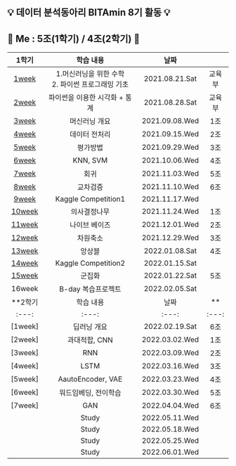 ## :bulb: 데이터 분석동아리 BITAmin 8기 활동 :bulb:  
## :raising_hand: Me : 5조(1학기) / 4조(2학기) :raising_hand:
|1학기|학습 내용|날짜||
|:---:|:---:|:---:|:---:|
|[1week](https://github.com/juyeonyoon/BITAmin/tree/main/1week)|1.머신러닝을 위한 수학 <br/> 2. 파이썬 프로그래밍 기초 |2021.08.21.Sat|교육부|
|[2week](https://github.com/juyeonyoon/BITAmin/tree/main/2week)|파이썬을 이용한 시각화 + 통계|2021.08.28.Sat|교육부|
|[3week](https://github.com/juyeonyoon/BITAmin/tree/main/3week)|머신러닝 개요|2021.09.08.Wed|1조|
|[4week](https://github.com/juyeonyoon/BITAmin/tree/main/4week)|데이터 전처리|2021.09.15.Wed|2조|
|[5week](https://github.com/juyeonyoon/BITAmin/tree/main/5week)|평가방법|2021.09.29.Wed|3조|
|[6week](https://github.com/juyeonyoon/BITAmin/tree/main/6week)|KNN, SVM|2021.10.06.Wed|4조|
|[7week](https://github.com/juyeonyoon/BITAmin/tree/main/7week)|회귀|2021.11.03.Wed|5조|
|[8week](https://github.com/juyeonyoon/BITAmin/tree/main/8week)|교차검증|2021.11.10.Wed|6조|
|[9week](https://github.com/juyeonyoon/BITAmin/tree/main/9week)|Kaggle Competition1|2021.11.17.Wed||
|[10week](https://github.com/juyeonyoon/BITAmin/tree/main/10week)|의사결정나무|2021.11.24.Wed|1조|
|[11week](https://github.com/juyeonyoon/BITAmin/tree/main/11week)|나이브 베이즈|2021.12.01.Wed|2조|
|[12week](https://github.com/juyeonyoon/BITAmin/tree/main/12week)|차원축소|2021.12.29.Wed|3조|
|[13week](https://github.com/juyeonyoon/BITAmin/tree/main/13week)|앙상블|2022.01.08.Sat|4조|
|[14week](https://github.com/juyeonyoon/BITAmin/tree/main/14week)|Kaggle Competition2|2022.01.15.Sat|
|[15week](https://github.com/juyeonyoon/BITAmin/tree/main/15week)|군집화|2022.01.22.Sat|5조|
|16week|B-day 복습프로젝트|2022.02.05.Sat|
|**2학기|학습 내용|날짜|**|
|:---:|:---:|:---:|:---:|
|[1week]|딥러닝 개요    |2022.02.19.Sat|6조|
|[2week]|과대적합, CNN|2022.03.02.Wed|1조|
|[3week]|RNN|2022.03.09.Wed|2조|
|[4week]|LSTM|2022.03.16.Wed|3조|
|[5week]|AautoEncoder, VAE|2022.03.23.Wed|4조|
|[6week]|워드임베딩, 전이학습|2022.03.30.Wed|5조|
|[7week]|GAN|2022.04.04.Wed|6조|
||Study|2022.05.11.Wed||
||Study|2022.05.18.Wed||
||Study|2022.05.25.Wed||
||Study|2022.06.01.Wed||

